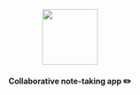 <div style="margin-top:80px; margin-bottom: 20px;">
<a href="https://solidnotes.app">
  <p align="center">
   <img height=100 src="https://ik.imagekit.io/drs/SolidNotes/images_iK835HYFK.png" />
  </p>
</a>
</div>
<p align="center">
  <strong>
    Collaborative note-taking app ✏️
</strong>
</p>

<div align="center"></div>
